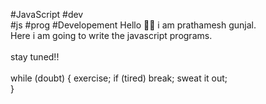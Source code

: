 #JavaScript
#dev   
#js 
#prog
#Developement
Hello 🙋‍♂️ i am prathamesh gunjal. 
<br>
Here i am going to write the javascript programs.
<br>              
stay tuned!!  
<br> 
while (doubt)
{
exercise; 
if (tired) break; 
sweat it out;\
}

